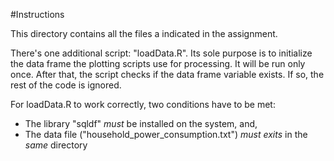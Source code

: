 #Instructions

This directory contains all the files a indicated in the assignment.

There's one additional script: "loadData.R". Its sole purpose is to initialize 
the data frame the plotting scripts use for processing.
It will be run only once. After that, the script checks if the data frame 
variable exists. If so, the rest of the code is ignored.

For loadData.R to work correctly, two conditions have to be met:

- The library "sqldf" *must* be installed on the system, and,
- The data file ("household_power_consumption.txt") *must exits* in the *same* directory

